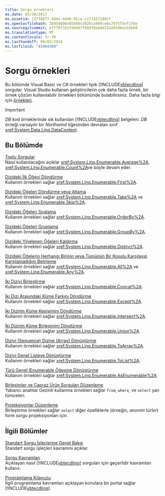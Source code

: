 ```yaml
---
title: Sorgu örnekleri
ms.date: 03/30/2017
ms.assetid: 137f8677-494c-4d49-95ce-c17742f2d01f
ms.openlocfilehash: 38454890e05b00cd92bca909ce0c7975f5ef1f6e
ms.sourcegitcommit: efff8f331fd9467f093f8ab8d23a203d6ecb5b60
ms.translationtype: MT
ms.contentlocale: tr-TR
ms.lasthandoff: 09/02/2018
ms.locfileid: "43464360"
---
```

# <a name="query-examples"></a>Sorgu örnekleri
Bu bölümde Visual Basic ve C# örnekleri tipik [!INCLUDE[vbtecdlinq](../../../../../../includes/vbtecdlinq-md.md)] sorgular. Visual Studio kullanan geliştiricilerin çok daha fazla örnek, bir örnek çözüm kullanılabilir örnekleri bölümünde bulabilirsiniz. Daha fazla bilgi için [örnekleri](../../../../../../docs/framework/data/adonet/sql/linq/samples.md).  
  
> [!IMPORTANT]
>  *DB* kod örneklerinde sık kullanılan [!INCLUDE[vbtecdlinq](../../../../../../includes/vbtecdlinq-md.md)] belgeleri. *DB* örneği varsayılır bir *Northwind* öğesinden devralan sınıf <xref:System.Data.Linq.DataContext>.  
  
## <a name="in-this-section"></a>Bu Bölümde  
 [Toplu Sorgular](../../../../../../docs/framework/data/adonet/sql/linq/aggregate-queries.md)  
 Nasıl kullanılacağını açıklar <xref:System.Linq.Enumerable.Average%2A>, <xref:System.Linq.Enumerable.Count%2A>ve böyle devam eder.  
  
 [Dizideki İlk Öğeyi Döndürme](../../../../../../docs/framework/data/adonet/sql/linq/return-the-first-element-in-a-sequence.md)  
 Kullanım örnekleri sağlar <xref:System.Linq.Enumerable.First%2A>.  
  
 [Dizideki Öğeleri Döndürme veya Atlama](../../../../../../docs/framework/data/adonet/sql/linq/return-or-skip-elements-in-a-sequence.md)  
 Kullanım örnekleri sağlar <xref:System.Linq.Enumerable.Take%2A> ve <xref:System.Linq.Enumerable.Skip%2A>.  
  
 [Dizideki Öğeleri Sıralama](../../../../../../docs/framework/data/adonet/sql/linq/sort-elements-in-a-sequence.md)  
 Kullanım örnekleri sağlar <xref:System.Linq.Enumerable.OrderBy%2A>.  
  
 [Dizideki Öğeleri Gruplama](../../../../../../docs/framework/data/adonet/sql/linq/group-elements-in-a-sequence.md)  
 Kullanım örnekleri sağlar <xref:System.Linq.Enumerable.GroupBy%2A>.  
  
 [Dizideki Yinelenen Öğeleri Kaldırma](../../../../../../docs/framework/data/adonet/sql/linq/eliminate-duplicate-elements-from-a-sequence.md)  
 Kullanım örnekleri sağlar <xref:System.Linq.Enumerable.Distinct%2A>.  
  
 [Dizideki Öğelerin Herhangi Birinin veya Tümünün Bir Koşulu Karşılayıp Karşılamadığını Belirleme](../../../../../../docs/framework/data/adonet/sql/linq/determine-if-any-or-all-elements-in-a-sequence-satisfy-a-condition.md)  
 Kullanım örnekleri sağlar <xref:System.Linq.Enumerable.All%2A> ve <xref:System.Linq.Enumerable.Any%2A>.  
  
 [İki Diziyi Birleştirme](../../../../../../docs/framework/data/adonet/sql/linq/concatenate-two-sequences.md)  
 Kullanım örnekleri sağlar <xref:System.Linq.Enumerable.Concat%2A>.  
  
 [İki Dizi Arasındaki Küme Farkını Döndürme](../../../../../../docs/framework/data/adonet/sql/linq/return-the-set-difference-between-two-sequences.md)  
 Kullanım örnekleri sağlar <xref:System.Linq.Enumerable.Except%2A>.  
  
 [İki Dizinin Küme Kesişimini Döndürme](../../../../../../docs/framework/data/adonet/sql/linq/return-the-set-intersection-of-two-sequences.md)  
 Kullanım örnekleri sağlar <xref:System.Linq.Enumerable.Intersect%2A>.  
  
 [İki Dizinin Küme Birleşimini Döndürme](../../../../../../docs/framework/data/adonet/sql/linq/return-the-set-union-of-two-sequences.md)  
 Kullanım örnekleri sağlar <xref:System.Linq.Enumerable.Union%2A>.  
  
 [Diziyi (Sequence) Diziye (Array) Dönüştürme](../../../../../../docs/framework/data/adonet/sql/linq/convert-a-sequence-to-an-array.md)  
 Kullanım örnekleri sağlar <xref:System.Linq.Enumerable.ToArray%2A>.  
  
 [Diziyi Genel Listeye Dönüştürme](../../../../../../docs/framework/data/adonet/sql/linq/convert-a-sequence-to-a-generic-list.md)  
 Kullanım örnekleri sağlar <xref:System.Linq.Enumerable.ToList%2A>.  
  
 [Türü Genel IEnumerable Öğesine Dönüştürme](../../../../../../docs/framework/data/adonet/sql/linq/convert-a-type-to-a-generic-ienumerable.md)  
 Kullanım örnekleri sağlar <xref:System.Linq.Enumerable.AsEnumerable%2A>.  
  
 [Birleşimler ve Çapraz Ürün Sorguları Düzenleme](../../../../../../docs/framework/data/adonet/sql/linq/formulate-joins-and-cross-product-queries.md)  
 Yabancı anahtar Gezinti kullanma örnekleri sağlar `from`, `where`, ve `select` yan tümceleri.  
  
 [Projeksiyonlar Düzenleme](../../../../../../docs/framework/data/adonet/sql/linq/formulate-projections.md)  
 Birleştirme örnekleri sağlar `select` diğer özelliklerle (örneğin, *anonim türler*) form sorgu projeksiyonları için.  
  
## <a name="related-sections"></a>İlgili Bölümler  
 [Standart Sorgu İşleçlerine Genel Bakış](https://msdn.microsoft.com/library/24cda21e-8af8-4632-b519-c404a839b9b2)  
 Standart sorgu işleçleri kavramını açıklar.  
  
 [Sorgu Kavramları](../../../../../../docs/framework/data/adonet/sql/linq/query-concepts.md)  
 Açıklayan nasıl [!INCLUDE[vbtecdlinq](../../../../../../includes/vbtecdlinq-md.md)] sorguları için geçerlidir kavramları kullanır.  
  
 [Programlama Kılavuzu](../../../../../../docs/framework/data/adonet/sql/linq/programming-guide.md)  
 İlgili programlama kavramları açıklayan konulara bir portal sağlar [!INCLUDE[vbtecdlinq](../../../../../../includes/vbtecdlinq-md.md)].
